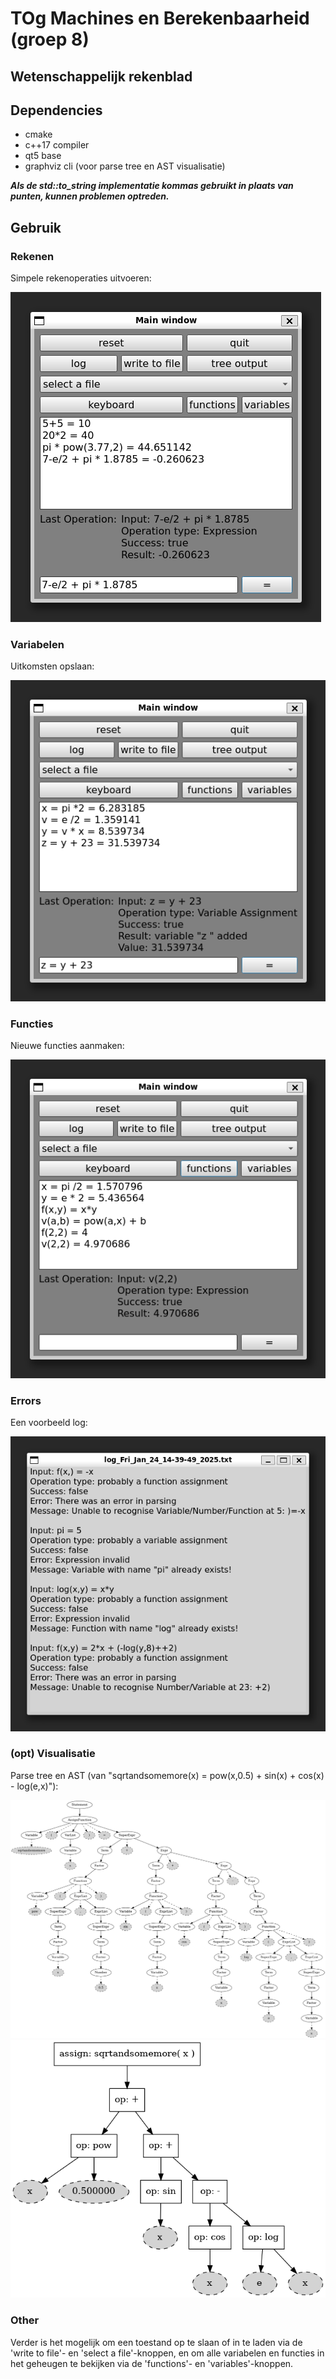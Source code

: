 # TOg Machines en Berekenbaarheid (groep 8)
## Wetenschappelijk rekenblad
## Dependencies

- cmake
- c++17 compiler
- qt5 base
- graphviz cli (voor parse tree en AST visualisatie)

***Als de std::to_string implementatie kommas gebruikt in plaats van punten, kunnen problemen optreden.***

## Gebruik 
### Rekenen

Simpele rekenoperaties uitvoeren:

![](https://github.com/JamieLakchi/TOGMB/blob/master/READMEImages/rekenkunde.png)

### Variabelen 

Uitkomsten opslaan:

![](https://github.com/JamieLakchi/TOGMB/blob/master/READMEImages/vars.png)

### Functies 

Nieuwe functies aanmaken:

![](https://github.com/JamieLakchi/TOGMB/blob/master/READMEImages/funcs.png)

### Errors

Een voorbeeld log:

![](https://github.com/JamieLakchi/TOGMB/blob/master/READMEImages/log.png)

### (opt) Visualisatie 

Parse tree en AST (van "sqrtandsomemore(x) = pow(x,0.5) + sin(x) + cos(x) - log(e,x)"):

![](https://github.com/JamieLakchi/TOGMB/blob/master/READMEImages/PT.png)
![](https://github.com/JamieLakchi/TOGMB/blob/master/READMEImages/AST.png)

### Other

Verder is het mogelijk om een toestand op te slaan of in te laden via de 'write to file'- en 'select a file'-knoppen, en om alle variabelen en functies in het geheugen te bekijken via de 'functions'- en 'variables'-knoppen.
